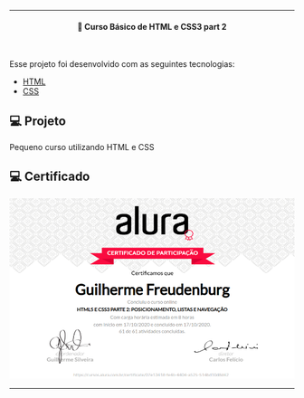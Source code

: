 ---
<h4 align="center">
  🚀 Curso Básico de HTML e CSS3 part 2
</h4>
<br>

Esse projeto foi desenvolvido com as seguintes tecnologias:

- [HTML](https://www.w3schools.com/html/)
- [CSS](https://www.w3schools.com/css/)


## 💻 Projeto

Pequeno curso utilizando HTML e CSS

##  💻 Certificado
![alt text](https://github.com/GUIFRE88/curso_html_css_2/blob/master/certificado.png)

----

